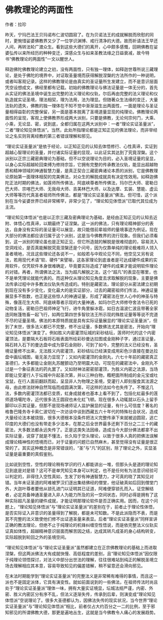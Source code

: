 # 佛教理论的两面性

作者：拉珍




昨天，宁玛巴法王贝玛诺布仁波切圆寂了。在为贝诺法王的成就解脱而欣慰的同时，更惋惜娑婆佛教界又少了一位学识渊博、戒行清净的大德。故而祈请法王早还人间，再转法轮广渡众生。看到这些大德们的离开，心中颇多感慨，回朔佛教在娑婆弘传以来所经历的种种变迁，深感众生与如来圣教法缘之日益衰减，故今特书“佛教理论的两面性”一文以醒世人。


释迦佛陀佛教理论建立之初，没有两面性，只有独一理体，如释迦世尊所说三藏理论，是处于佛陀的境界中，对证取圣量境而获得解脱涅槃的方法所作的一种说明，或者叫客观记录。这样的佛教理论是由真实的圣证量所生发建立，而不是意识层面凭空设想成文，佛经里都有记载。初始的佛教理论与佛法证量是一体无分的，首先从实证的佛法圣境中诞生出完整的法义理论和仪轨，尔后再由完整的法义理论和仪轨造就实证圣境，理法相契，理为法用，法为理显。但随著众生法缘的变迁，大量法轨的遗失，佛教的独一理体在不知不觉中渐渐滋生出两面性，一面是理论与圣证量相得益彰的完整保留，另一面是基本脱离了圣境道量显现的纯理论。佛教理论两面性的呈现，客观上使佛教界形成两大派别，只要是佛教，无论何宗何门，大乘、小乘，无论显、密，说到底，全都归属在这两大派别中：一者“理论实证圣量派”，二者“理论知见体悟派”。当然，此处所指理论都是正知正见的佛法理论，而非举经论之名实则背离经教的第三者错误理解和邪见。


“理论实证圣量派”是依于经论，以正知正见的认知去体悟修行、心性真谛，实证到超越心智理论的圣量，并付诸实际证量的显现，以此证实其达到了究竟涅槃。这个派别以正宗三藏密典理论为基础，但不以空说理论为目的，必入圣境证量的呈显，以身心实际超越轮回束缚为修持宗旨，它拥有完整的传承教法仪轨，能显出超越物质和精神领域的神通智慧力量，是真正契合三藏密典诸论本质的派别，它是佛教理论原始第一面理体相契的完美佛法，对众生的解脱成就具有决定性效用。如释迦佛陀正法时期的佛法，如莲师所传佛法，阿底峡尊者所传佛法，玛尔巴大师、密勒日巴大师、宗喀巴大师、无我母大师、吉美林巴大师，以及达摩、玄装、慧能、虚云大师等等历代真圣者祖师所传佛法，都是“理论实证圣量派”佛法。但可惜，这个派别在当今娑婆世界已经非常稀罕，非常少见了，“理论知见体悟派”已取代其位成为主流。


“理论知见体悟派”也是以正宗三藏及密典理论为基础，是经由正知正见的认知去近附、体悟心性真谛，以期最终了证涅槃。这一派的佛法，只有理论精神部分的表达，自身没有实际的圣证量可以展显，故只能借前辈祖师的量境事迹为例证。现在大部分的佛法都应该归属于这个派别，这是当今佛教界的流行现象。但我们必须看到，这一派别的理论虽也是正知正见，但它所造就的解脱是很难彻底的，容易流入空洞戏论，是否真能解脱究竟涅槃还是个问号，因为仅靠单纯的理论极难将人领入圣者境地，况且这些理论还各说不一，如般若与中观论见不同，他空见又另有说法，若用现代术语“软、硬件”来譬喻，这各家理论到底谁者是可达成硬件成果的实用软件，仅凭软件本身很难确定，毕竟要实际造成了硬件的成果才能说明软件理论的对错。再者，所谓佛法之法，当为超凡解脱之法，这个“超凡”的表显在哪里，也不是单凭理论就能代表的。而这种仅从理论知见角度去求取解脱的现象，主要是佛法传承过程中许多教法仪轨失传造成的。特别是藏密法，理论部分从密法建立初期到现在没有多少变化，变化最大的是实证部分，过去的藏密祖师们传法，神通证量展显多不胜数，也正是这些惊人的神通证量，形成了藏密法在世人心中的神圣与特殊，像莲花生大师、阿底峡尊者示现的大量神通，如玛尔巴大师修夺舍法令已死的动物复活，密勒日巴祖师神足飞行，进牛角里躲冰雹，如日古温波仁波且带著全家连同帐篷牲畜一起飞行，如两位第四世多智钦法王所示现的殊胜证量等等说不完道不尽的证量圣境。佛法的本原特质就是具有实际证量展显的“理论实证圣量派”，但到了末世，很多法义都已不完整，修不出证量，多数佛法尤其是密法，开始向“理论知见体悟派”演变了。例如胜义内密灌顶坛城的彩砂结坛，莲师时代的这个内密灌顶法，是要隔大石板将石板表面所绘彩砂曼达拉图或金刚种子字，通过圣证量，隔石转入石下的曼达盘中成为穿石金刚砂，可到了如今，完整的法义已经没有，圣境证量修不出来，无法胜义内密灌顶，彩砂结坛已经演变成用彩色沙直接在曼达拉盘中画坛城图，毫无圣力显现了；又如内密灌顶的金刚丸，六七十年前的藏密真正圣德们，大多都能让金刚丸苏醒颤动乃至明震大动，可现在的藏密法中，金刚丸不过是一个象征表法的药丸罢了。又如财神法密密部灌顶，为胜义内密之法源，当场即能让受灌行人于坛城中升起圣次第，并以三种白物，糌粑面所制成的金元宝或吐宝鼠，在行人面前翻跃而起，呈显非人为物理之圣境，受灌行人即刻服食其法源之母，由此修法财神自然驾临而成圆满次第，可这样的法如今也失传了。不惟这几法，多数内密灌顶法都已变质，虹身成就者也基本上看不到了，包括化虹最多的莲师道场噶陀寺，近代很多法王圆寂也未化虹飞顿。现在很多人动辄就以石头上留手脚印以示其证量，但那不是现场诸师证人监护展显的证量，有什么可信度？著名的格鲁巴隆务寺卡索仁波切在一次访谈中谈到西藏五六十年代的特殊社会状况，造成大量经论法本被烧毁，很多大德根本没条件把法义完整传承下来就被迫圆寂，逃亡印度的大德们也没有带走多少法本，在那之后全世界最多还剩下百分之二三十的藏密法，大多数法都永远失传了。正是这类失法因缘，造成当今大部分佛法都拿不出实际证量，说穿了就是不懂法，长久陷于空头理论，以致于很多人真的把佛法误解成理论精神性的悟境而已，对于证量的问题已自然麻木，甚至觉得没有证量是很正常的了。其实这种概念是非常错误的，“圣”与“凡”的区别，除了理论之外，实显圣证量是最重要的真假鉴别。


比如说到空性，空性的理论稍有学识的行人都能讲出一堆，但那头头是道的理论知见到底是对是错？这可不是单凭知见本身可以判定，也不是任何有为法意识经验可以判定的，非得住入空性真如，生发了妙有神通智慧力，才可真的晓了其知见对错。当年未证圣道的阿难被罗汉们逐出集结佛经的僧堂，他证破真如后回到僧堂门外，大迦叶尊者要他从锁孔进门以证明其已证道，阿难便穿锁孔而入。证空解结者，必定具备神通圣量进入非人为能力所及的另一空间状态，同时必得是拥有了这种实际超凡圣量的硬件成就，才能证明那理论软件是否正确实用。因而，在这个问题上，“理论知见体悟派”与“理论实证圣量派”的差别在于，前者止于理论性体悟，是否实际证入非意识的圣量得到了解脱，都是未可知数。不是此派隐而不表，而是其不完整的法义致使他们修不出证道圣量来表显。后者“理论实证圣量派”同样宣讲正确的教法理论，但绝不止于纯理论的机锋纠缠空性悟说，而是依完整法义仪轨实证真如体性，超越精神意识层面而解苦因之结，达成其转凡成圣的身心结构转变，实际超脱到轮回之外的圣境空间。


“理论知见体悟派”与“理论实证圣量派”虽然都建立在正宗佛教理论的基础上而进取涅槃，但这两派佛法大有成就快慢、高低程度的差别，且“理论知见体悟派”因仅限于纯理论领悟探讨，对法义中部分出世法的理解，往往很难站到纯正的解脱圣境立场去理解相应其本意，容易导致知见的偏差错解，稍不留意还会滑向邪见。


在末法时期能学到“理论实证圣量派”的完整法义是非常稀有难得的事情，而且这一派也不是固定派体，它具有演变性。就如前面说到的一些佛法，在祖师传法时尚且处于“理论实证圣量派”理体一味，拥有大量实证境显，坛城法规严谨，内密、外密、胜义内密区分有序不乱，但法义逐渐失传，传承到后辈，则演变成“理论知见体悟派”空说理论了。很多大圣德都认为，因佛法失传的现实状况，当今世界“理论实证圣量派”与“理论知见体悟派”相比，前者仅占大约百分之一二的比例，至于邪知邪见的所谓佛教大德，那更是遍地丛生，这就是当今佛教令人痛心的发展趋势。